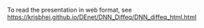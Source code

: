 To read the presentation in web format, see <https://krisbhei.github.io/DEnet/DNN_Diffeq/DNN_diffeq_html.html>
